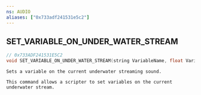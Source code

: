 ```yaml
---
ns: AUDIO
aliases: ["0x733adf241531e5c2"]
---
```

## SET_VARIABLE_ON_UNDER_WATER_STREAM

```c
// 0x733ADF241531E5C2
void SET_VARIABLE_ON_UNDER_WATER_STREAM(string VariableName, float VariableValue);
```

```
Sets a variable on the current underwater streaming sound.

This command allows a scripter to set variables on the current underwater stream.
```
